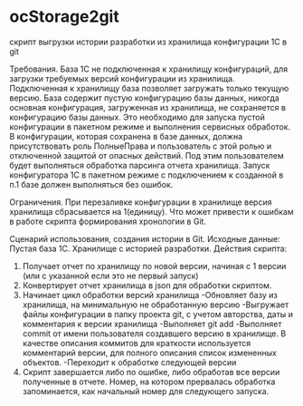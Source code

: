 # ocStorage2git
скрипт выгрузки истории разработки из хранилища конфигурации 1С в git

Требования.
База 1С не подключенная к хранилищу конфигураций, для загрузки требуемых версий конфигурации из хранилища. 
Подключенная к хранилищу база позволяет загружать только текущую версию.
База содержит пустую конфигурацию базы данных, никогда основная конфигурация, загруженная из хранилища, 
не сохраняется в конфигурацию базы данных. 
Это необходимо для запуска пустой конфигурации в пакетном режиме и выполнения сервисных обработок.
В конфигурации, которая сохранена в базе данных, должна присутствовать роль ПолныеПрава и пользователь
с этой ролью и отключенной защитой от опасных действий. 
Под этим пользователем будет выполняться обработка парсинга отчета хранилища.
Запуск конфигуратора 1С в пакетном режиме с подключением к созданной в п.1 базе должен выполняться без ошибок.

Ограничения.
При перезаливке конфигурации в хранилище версия хранилища сбрасывается на 1(единицу). 
Что может привести к ошибкам в работе скрипта формирования хронологии в Git.

Сценарий использования, создания истории в Git.
Исходные данные:
	Пустая база 1С. Хранилище с историей разработки.
Действия скрипта:
1. Получает  отчет по хранилищу по новой версии, начиная с 1 версии (или с указанной если это не первый запуск)
2. Конвертирует отчет хранилища в json для обработки скриптом.
3. Начинает цикл обработки версий хранилища 
-Обновляет базу из хранилища, на минимальную не обработанную версию
-Выгружает файлы конфигурации в папку проекта git, с учетом авторства, даты и комментария к версии хранилища
-Выполняет git add
-Выполняет commit от имени пользователя создавшего версию в хранилище. 
  В качестве описания коммитов для краткости используется комментарий версии, 
  для полного описания список измененных объектов.
-Переходит к обработке следующей версии
4. Скрипт завершается либо по ошибке, либо обработав все версии полученные в отчете. 
    Номер, на котором прервалась обработка запоминается, как начальный номер для следующего запуска.
